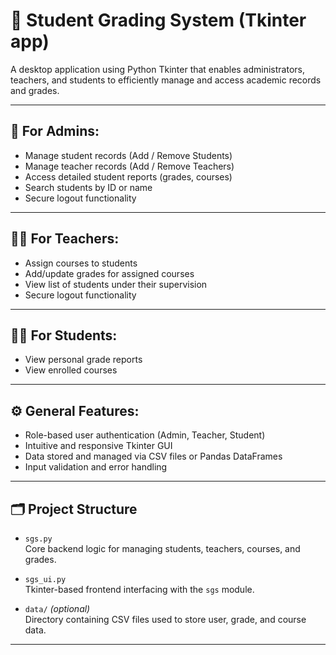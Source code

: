 # 📕 Student Grading System (Tkinter app)

A desktop application using Python Tkinter that enables administrators, teachers, and students to efficiently manage and access academic records and grades.

---

## 🔐 For Admins:
- Manage student records (Add / Remove Students)  
- Manage teacher records (Add / Remove Teachers)  
- Access detailed student reports (grades, courses)  
- Search students by ID or name  
- Secure logout functionality  

---

## 👨‍🏫 For Teachers:
- Assign courses to students  
- Add/update grades for assigned courses  
- View list of students under their supervision  
- Secure logout functionality  

---

## 👨‍🎓 For Students:
- View personal grade reports  
- View enrolled courses  

---

## ⚙️ General Features:
- Role-based user authentication (Admin, Teacher, Student)  
- Intuitive and responsive Tkinter GUI  
- Data stored and managed via CSV files or Pandas DataFrames  
- Input validation and error handling  

---

## 🗂️ Project Structure

- `sgs.py`  
  Core backend logic for managing students, teachers, courses, and grades.

- `sgs_ui.py`  
  Tkinter-based frontend interfacing with the `sgs` module.

- `data/` *(optional)*  
  Directory containing CSV files used to store user, grade, and course data.

---
